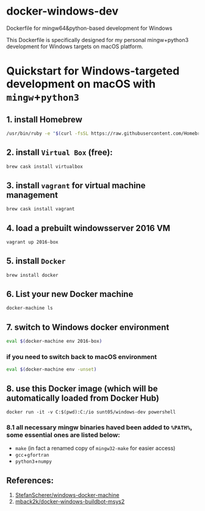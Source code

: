# docker-windows-dev
Dockerfile for mingw64&python-based development for Windows


This Dockerfile is specifically designed for my personal mingw+python3 development for Windows targets on macOS platform.

# Quickstart for Windows-targeted development on macOS with `mingw`+`python3`

## 1. install Homebrew
``` bash
/usr/bin/ruby -e "$(curl -fsSL https://raw.githubusercontent.com/Homebrew/install/master/install)"
```
## 2. install `Virtual Box` (free):
``` bash
brew cask install virtualbox
```
## 3. install `vagrant` for virtual machine management
``` bash
brew cask install vagrant
```
## 4. load a prebuilt windowsserver 2016 VM
``` bash
vagrant up 2016-box
```
## 5. install `Docker`
``` bash
brew install docker
```

## 6. List your new Docker machine
``` bash
docker-machine ls
```

## 7. switch to Windows docker environment
``` bash
eval $(docker-machine env 2016-box)
```

### if you need to switch back to macOS environment
``` bash
eval $(docker-machine env -unset)
```

## 8. use this Docker image (which will be automatically loaded from Docker Hub)
```
docker run -it -v C:$(pwd):C:/io sunt05/windows-dev powershell
```

### 8.1 all necessary mingw binaries haved been added to `%PATH%`, some essential ones are listed below:
  * `make` (in fact a renamed copy of `mingw32-make` for easier access)
  * `gcc`+`gfortran`
  * `python3`+`numpy`


## References:
1. [StefanScherer/windows-docker-machine](https://github.com/StefanScherer/windows-docker-machine)
2. [mback2k/docker-windows-buildbot-msys2](https://github.com/mback2k/docker-windows-buildbot-msys2)
